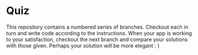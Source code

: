 # Quiz

This repository contains a numbered series of branches. Checkout each in turn and write code according to the instructions. When your app is working to your satisfaction, checkout the next branch and compare your solutions with those given. Perhaps your solution will be more elegant : )
